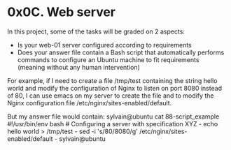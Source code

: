# 0x0C. Web server

In this project, some of the tasks will be graded on 2 aspects:
- Is your web-01 server configured according to requirements
- Does your answer file contain a Bash script that automatically performs commands to configure an Ubuntu machine to fit requirements (meaning without any human intervention)

For example, if I need to create a file /tmp/test containing the string hello world and modify the configuration of Nginx to listen on port 8080 instead of 80, I can use emacs on my server to create the file and to modify the Nginx configuration file /etc/nginx/sites-enabled/default.

But my answer file would contain:
     sylvain@ubuntu cat 88-script_example
     #!/usr/bin/env bash
     # Configuring a server with specification XYZ
     - echo hello world > /tmp/test
     - sed -i 's/80/8080/g' /etc/nginx/sites-enabled/default
     - sylvain@ubuntu